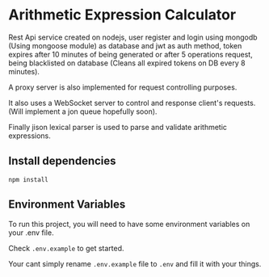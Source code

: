 # Arithmetic Expression Calculator

Rest Api service created on nodejs, user register and login using mongodb (Using mongoose module) as database
and jwt as auth method, token expires after 10 minutes of being generated or after 5 
operations request, being blacklisted on database (Cleans all expired tokens on DB every 8 minutes).

A proxy server is also implemented for request controlling purposes.

It also uses a WebSocket server to control and response client's requests. (Will implement a jon queue hopefully soon).

Finally jison lexical parser is used to parse and validate arithmetic expressions.

## Install dependencies
```
npm install
```

## Environment Variables

To run this project, you will need to have some environment variables on your .env file.

Check `.env.example` to get started.

Your cant simply rename `.env.example` file to `.env` and fill it with your things.
